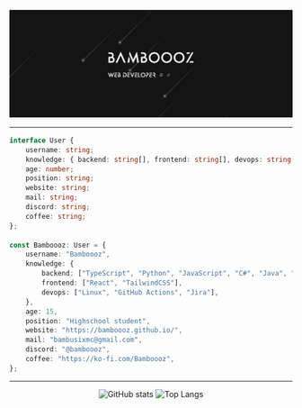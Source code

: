 ![banner](https://github.com/Bamboooz/Bamboooz/blob/main/readmebanner.png?raw=true)

----------

```ts
interface User {
    username: string;
    knowledge: { backend: string[], frontend: string[], devops: string[] };
    age: number;
    position: string;
    website: string;
    mail: string;
    discord: string;
    coffee: string;
};

const Bamboooz: User = {
    username: "Bamboooz",
    knowledge: {
        backend: ["TypeScript", "Python", "JavaScript", "C#", "Java", "C"],
        frontend: ["React", "TailwindCSS"],
        devops: ["Linux", "GitHub Actions", "Jira"],
    },
    age: 15,
    position: "Highschool student",
    website: "https://bamboooz.github.io/",
    mail: "bambusixmc@gmail.com",
    discord: "@bamboooz",
    coffee: "https://ko-fi.com/Bamboooz",
};

```

------------------

<div align="center">
    
![GitHub stats](https://github-readme-stats.vercel.app/api?username=Bamboooz&theme=radical)
![Top Langs](https://github-readme-stats.vercel.app/api/top-langs/?username=Bamboooz&layout=compact&theme=radical)
</div>
